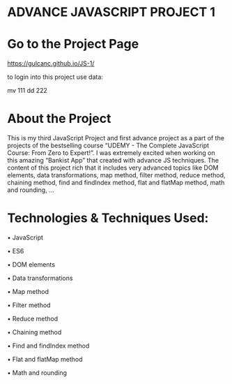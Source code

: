 # ADVANCE JAVASCRIPT PROJECT 1

# Go to the Project Page
https://gulcanc.github.io/JS-1/

to login into this project use data: 

mv 111
dd 222

# About the Project
This is my third JavaScript Project and first advance project as a part of the projects of the bestselling course “UDEMY - The Complete JavaScript Course: From Zero to Expert!”. 
I was extremely excited when working on this amazing “Bankist App” that created with advance JS techniques. The content of this project rich that it includes very advanced topics like DOM elements, data transformations, map method, filter method, reduce method, chaining method, find and findIndex method, flat and flatMap method, math and rounding, …

# Technologies & Techniques Used:
•	JavaScript 

•	ES6

•	DOM elements

•	Data transformations

•	Map method

•	Filter method

•	Reduce method

•	Chaining method

•	Find and findIndex method

•	Flat and flatMap method

•	Math and rounding


